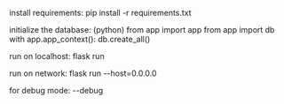install requirements:
pip install -r requirements.txt

initialize the database:
(python)
from app import app
from app import db
with app.app_context():
db.create_all()

run on localhost:
flask run

run on network:
flask run --host=0.0.0.0

for debug mode:
--debug
